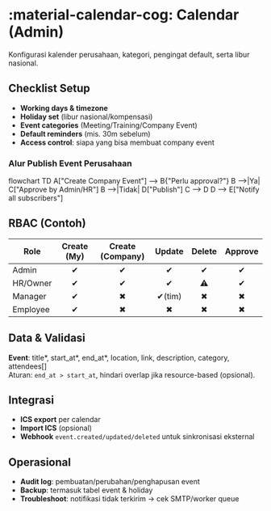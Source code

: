 # :material-calendar-cog: Calendar (Admin)

Konfigurasi kalender perusahaan, kategori, pengingat default, serta libur nasional.

## Checklist Setup
- **Working days & timezone**
- **Holiday set** (libur nasional/kompensasi)
- **Event categories** (Meeting/Training/Company Event)
- **Default reminders** (mis. 30m sebelum)
- **Access control**: siapa yang bisa membuat company event

### Alur Publish Event Perusahaan
<div class="mermaid">
flowchart TD
  A["Create Company Event"] --> B{"Perlu approval?"}
  B -->|Ya| C["Approve by Admin/HR"]
  B -->|Tidak| D["Publish"]
  C --> D
  D --> E["Notify all subscribers"]
</div>

## RBAC (Contoh)
| Role     | Create (My) | Create (Company) | Update | Delete | Approve |
|----------|:-----------:|:----------------:|:------:|:------:|:-------:|
| Admin    | ✔︎          | ✔︎               | ✔︎     | ✔︎     | ✔︎      |
| HR/Owner | ✔︎          | ✔︎               | ✔︎     | ⚠︎     | ✔︎      |
| Manager  | ✔︎          | ✖︎               | ✔︎(tim)| ✖︎     | ✖︎      |
| Employee | ✔︎          | ✖︎               | ✖︎     | ✖︎     | ✖︎      |

## Data & Validasi
**Event**: title*, start_at*, end_at*, location, link, description, category, attendees[]  
Aturan: `end_at > start_at`, hindari overlap jika resource-based (opsional).

## Integrasi
- **ICS export** per calendar
- **Import ICS** (opsional)
- **Webhook** `event.created/updated/deleted` untuk sinkronisasi eksternal

## Operasional
- **Audit log**: pembuatan/perubahan/penghapusan event
- **Backup**: termasuk tabel event & holiday
- **Troubleshoot**: notifikasi tidak terkirim → cek SMTP/worker queue
